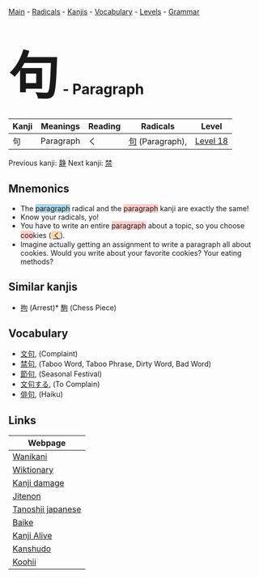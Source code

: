 <style> bigfont {font-size: 100px}</style>
[Main](../README.md) -
[Radicals](../radicals.md) -
[Kanjis](../kanjis.md) -
[Vocabulary](../vocabulary.md) -
[Levels](../levels.md) -
[Grammar](../grammar.md)
# <bigfont> 句</bigfont> - Paragraph 

| Kanji | Meanings | Reading | Radicals | Level |
| --- | --- | --- | --- | --- |
| 句 | Paragraph | く | [句](../radicals/句.md) (Paragraph),  | [Level 18](../levels/wk_level18.md) |

Previous kanji: [静](静.md) Next kanji: [禁](禁.md) 

## Mnemonics
 * The <span style="background-color:#ADD8E6"> paragraph</span> radical and the <span style="background-color:#ffcccb"> paragraph</span> kanji are exactly the same!
* Know your radicals, yo!
* You have to write an entire <span style="background-color:#ffcccb"> paragraph</span> about a topic, so you choose <span style="background-color:#ffcccb"> coo</span>kies (<span style="background-color:#fed8b1"> [く](https://jisho.org/search/く)</span>).
* Imagine actually getting an assignment to write a paragraph all about cookies. Would you write about your favorite cookies? Your eating methods?


## Similar kanjis
 * [拘](拘.md) (Arrest)* [駒](駒.md) (Chess Piece)


## Vocabulary
 * [文句](../vocabulary/句.md), (Complaint)
* [禁句](../vocabulary/句.md), (Taboo Word, Taboo Phrase, Dirty Word, Bad Word)
* [節句](../vocabulary/句.md), (Seasonal Festival)
* [文句する](../vocabulary/句.md), (To Complain)
* [俳句](../vocabulary/句.md), (Haiku)



## Links 

| Webpage |
| --- |
| [Wanikani          ](https://www.wanikani.com/kanji/句) |
| [Wiktionary        ](https://en.wiktionary.org/wiki/句) |
| [Kanji damage      ](http://www.kanjidamage.com/kanji/search?utf8=✓&q=句) |
| [Jitenon           ](https://jitenon.com/kanji/句) |
| [Tanoshii japanese ](https://www.tanoshiijapanese.com/dictionary/kanji.cfm?k=句) |
| [Baike             ](https://baike.baidu.com/item/句) |
| [Kanji Alive       ](https://app.kanjialive.com/句) |
| [Kanshudo          ](https://www.kanshudo.com/searchmn?q=句) |
| [Koohii            ](https://kanji.koohii.com/study/kanji/句) |
